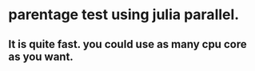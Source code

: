 # parentage test using julia parallel.
## It is quite fast. you could use as many cpu core as you want.
